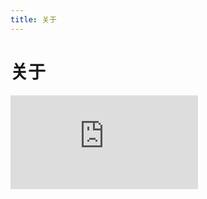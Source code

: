 ```yaml
---
title: 关于
---
```


# 关于

<div class="demo-box">
	<iframe scrolling="auto" frameborder="0" src="https://npro.redou.vip/h5/#/pages/modules/about/about" class="demo-box-iframe"></iframe>
</div>